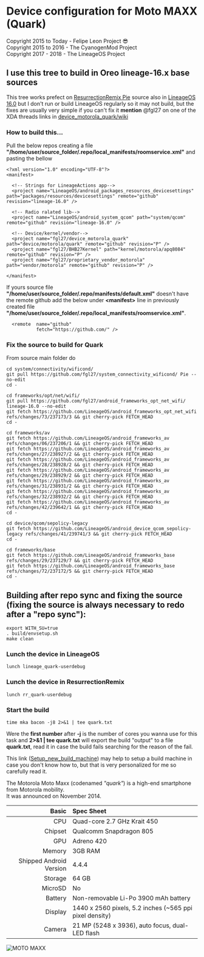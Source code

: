 # Device configuration for Moto MAXX (Quark)

Copyright 2015 to Today - Felipe Leon Project :sunglasses:<br/>
Copyright 2015 to 2016 - The CyanogenMod Project<br/>
Copyright 2017 - 2018 - The LineageOS Project

## I use this tree to build in Oreo lineage-16.x base sources

This tree works prefect on [ResurrectionRemix Pie](https://github.com/ResurrectionRemix/platform_manifest/tree/pie) source also in [LineageOS 16.0](https://github.com/LineageOS/android/tree/lineage-16.0) but I don't run or build LineageOS regularly so it may not build, but the fixes are usually very simple if you can't fix it **mention** @fgl27 on one of the XDA threads links in [device_motorola_quark/wiki](https://github.com/fgl27/device_motorola_quark/wiki)

### How to build this...

Pull the below repos creating a file **"/home/user/source_folder/.repo/local_manifests/roomservice.xml"** and pasting the bellow

	<?xml version="1.0" encoding="UTF-8"?>
	<manifest>
	
	  <!-- Strings for LineageActions app-->
	  <project name="LineageOS/android_packages_resources_devicesettings" path="packages/resources/devicesettings" remote="github" revision="lineage-16.0" />

	  <!-- Radio ralated lib-->
	  <project name="LineageOS/android_system_qcom" path="system/qcom" remote="github" revision="lineage-16.0" />
	
	  <!-- Device/kernel/vendor-->
	  <project name="fgl27/device_motorola_quark" path="device/motorola/quark" remote="github" revision="P" />
	  <project name="fgl27/BHB27Kernel" path="kernel/motorola/apq8084" remote="github" revision="P" />
	  <project name="fgl27/proprietary_vendor_motorola" path="vendor/motorola" remote="github" revision="P" />

	</manifest>

If yours source file **"/home/user/source_folder/.repo/manifests/default.xml"** doesn't have the remote github add the below under **<manifest\>** line in previously created file **"/home/user/source_folder/.repo/local_manifests/roomservice.xml"**.

	  <remote  name="github"
	           fetch="https://github.com/" />

### Fix the source to build for Quark

From source main folder do

	cd system/connectivity/wificond/
	git pull https://github.com/fgl27/system_connectivity_wificond/ Pie --no-edit
	cd -

	cd frameworks/opt/net/wifi/
	git pull https://github.com/fgl27/android_frameworks_opt_net_wifi/ lineage-16.0 --no-edit
	git fetch https://github.com/LineageOS/android_frameworks_opt_net_wifi refs/changes/73/237173/3 && git cherry-pick FETCH_HEAD
	cd -

	cd frameworks/av
	git fetch https://github.com/LineageOS/android_frameworks_av refs/changes/06/237206/1 && git cherry-pick FETCH_HEAD
	git fetch https://github.com/LineageOS/android_frameworks_av refs/changes/27/238927/2 && git cherry-pick FETCH_HEAD
	git fetch https://github.com/LineageOS/android_frameworks_av refs/changes/28/238928/2 && git cherry-pick FETCH_HEAD
	git fetch https://github.com/LineageOS/android_frameworks_av refs/changes/29/238929/2 && git cherry-pick FETCH_HEAD
	git fetch https://github.com/LineageOS/android_frameworks_av refs/changes/31/238931/2 && git cherry-pick FETCH_HEAD
	git fetch https://github.com/LineageOS/android_frameworks_av refs/changes/32/238932/2 && git cherry-pick FETCH_HEAD
	git fetch https://github.com/LineageOS/android_frameworks_av refs/changes/42/239642/1 && git cherry-pick FETCH_HEAD
	cd -

	cd device/qcom/sepolicy-legacy
	git fetch https://github.com/LineageOS/android_device_qcom_sepolicy-legacy refs/changes/41/239741/3 && git cherry-pick FETCH_HEAD
	cd -

	cd frameworks/base
	git fetch https://github.com/LineageOS/android_frameworks_base refs/changes/29/237129/7 && git cherry-pick FETCH_HEAD
	git fetch https://github.com/LineageOS/android_frameworks_base refs/changes/72/237172/5 && git cherry-pick FETCH_HEAD
	cd -

## Building after repo sync and fixing the source (fixing the source is always necessary to redo after a "repo sync"):

	export WITH_SU=true
	. build/envsetup.sh 
	make clean

### Lunch the device in LineageOS

	lunch lineage_quark-userdebug

### Lunch the device in ResurrectionRemix

	lunch rr_quark-userdebug

### Start the build

	time mka bacon -j8 2>&1 | tee quark.txt

Were the **first number** after **-j** is the number of cores you wanna use for this task and **2>&1 | tee quark.txt** will export the build "output" to a file **quark.txt**, read it in case the build fails searching for the reason of the fail.

This link ([Setup_new_build_machine](https://github.com/fgl27/scripts/blob/master/etc/new_machine.md#for-general-android-app-build-machine--adb-shell-and-fastboot-for-debugging)) may help to setup a build machine in case you don't know how to, but that is very personalized for me so carefully read it.

The Motorola Moto Maxx (codenamed _"quark"_) is a high-end smartphone from Motorola mobility.<br/>
It was announced on November 2014.

Basic   | Spec Sheet
-------:|:-------------------------
CPU     | Quad-core 2.7 GHz Krait 450
Chipset | Qualcomm Snapdragon 805
GPU     | Adreno 420
Memory  | 3GB RAM
Shipped Android Version | 4.4.4
Storage | 64 GB
MicroSD | No
Battery | Non-removable Li-Po 3900 mAh battery
Display | 1440 x 2560 pixels, 5.2 inches (~565 ppi pixel density)
Camera  | 21 MP (5248 x 3936), auto focus, dual-LED flash


![MOTO MAXX](https://raw.githubusercontent.com/fgl27/scripts/f45458e4bc40dcc6d71ed933d49dad01a3b63f4b/etc/images/moto-maxx.jpg "MOTO MAXX")
